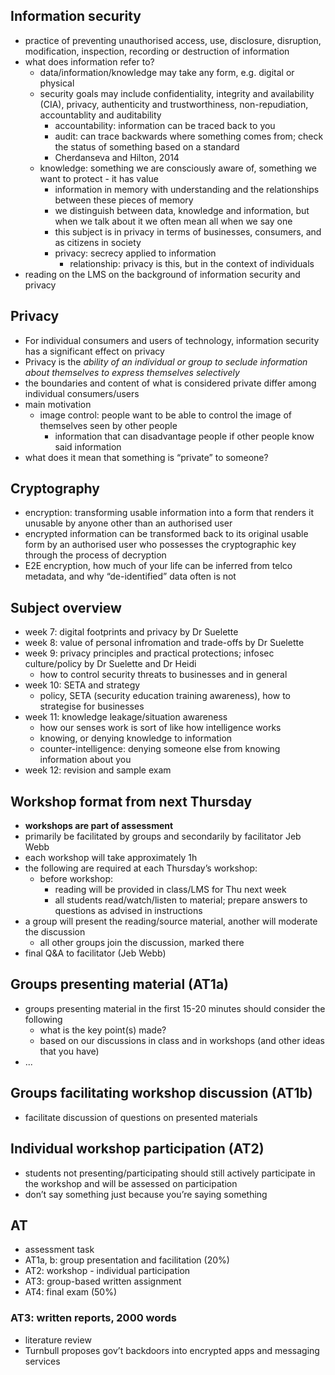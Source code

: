 ## Information security
- practice of preventing unauthorised access, use, disclosure, disruption, modification, inspection, recording or destruction of information
- what does information refer to?
	- data/information/knowledge may take any form, e.g. digital or physical
	- security goals may include confidentiality, integrity and availability (CIA), privacy, authenticity and trustworthiness, non-repudiation, accountablity and auditability
		- accountability: information can be traced back to you
		- audit: can trace backwards where something comes from; check the status of something based on a standard
		- Cherdanseva and Hilton, 2014 
	- knowledge: something we are consciously aware of, something we want to protect - it has value
		- information in memory with understanding and the relationships between these pieces of memory
		- we distinguish between data, knowledge and information, but when we talk about it we often mean all when we say one
		- this subject is in privacy in terms of businesses, consumers, and as citizens in society
		- privacy: secrecy applied to information
			- relationship: privacy is this, but in the context of individuals
- reading on the LMS on the background of information security and privacy

## Privacy
- For individual consumers and users of technology, information security has a significant effect on privacy
- Privacy is the *ability of an individual or group to seclude information about themselves to express themselves selectively*
- the boundaries and content of what is considered private differ among individual consumers/users
- main motivation
	- image control: people want to be able to control the image of themselves seen by other people
		- information that can disadvantage people if other people know said information
- what does it mean that something is “private” to someone?

## Cryptography
- encryption: transforming usable information into a form that renders it unusable by anyone other than an authorised user
- encrypted information can be transformed back to its original usable form by an authorised user who possesses the cryptographic key through the process of decryption
- E2E encryption, how much of your life can be inferred from telco metadata, and why “de-identified” data often is not

## Subject overview
- week 7: digital footprints and privacy by Dr Suelette
- week 8: value of personal infromation and trade-offs by Dr Suelette
- week 9: privacy principles and practical protections; infosec culture/policy by Dr Suelette and Dr Heidi
	- how to control security threats to businesses and in general
- week 10: SETA and strategy
	- policy, SETA (security education training awareness), how to strategise for businesses
- week 11: knowledge leakage/situation awareness
	- how our senses work is sort of like how intelligence works
	- knowing, or denying knowledge to information
	- counter-intelligence: denying someone else from knowing information about you
- week 12: revision and sample exam

## Workshop format from next Thursday
- **workshops are part of assessment**
- primarily be facilitated by groups and secondarily by facilitator Jeb Webb
- each workshop will take approximately 1h
- the following are required at each Thursday’s workshop:
	- before workshop:
		- reading will be provided in class/LMS for Thu next week
		- all students read/watch/listen to material; prepare answers to questions as advised in instructions
- a group will present the reading/source material, another will moderate the discussion
	- all other groups join the discussion, marked there
- final Q&A to facilitator (Jeb Webb)

## Groups presenting material (AT1a)
- groups presenting material in the first 15-20 minutes should consider the following
	- what is the key point(s) made?
	- based on our discussions in class and in workshops (and other ideas that you have)
- ...

## Groups facilitating workshop discussion (AT1b)
- facilitate discussion of questions on presented materials

## Individual workshop participation (AT2)
- students not presenting/participating should still actively participate in the workshop and will be assessed on participation
- don’t say something just because you’re saying something

## AT
- assessment task
- AT1a, b: group presentation and facilitation (20%)
- AT2: workshop - individual participation
- AT3: group-based written assignment
- AT4: final exam (50%)

### AT3: written reports, 2000 words
- literature review
- Turnbull proposes gov’t backdoors into encrypted apps and messaging services